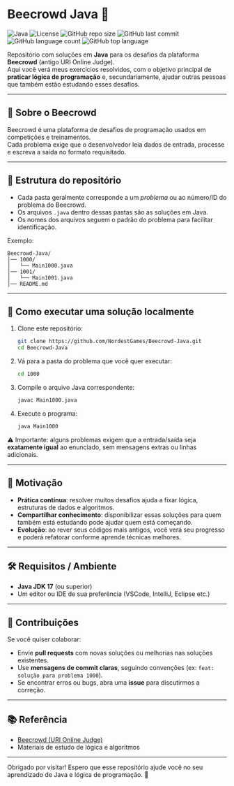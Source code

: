 # Beecrowd Java 🧩

![Java](https://img.shields.io/badge/Java-17+-red?logo=java)
![License](https://img.shields.io/badge/license-MIT-green)
![GitHub repo size](https://img.shields.io/github/repo-size/NordestGames/Beecrowd-Java)
![GitHub last commit](https://img.shields.io/github/last-commit/NordestGames/Beecrowd-Java)
![GitHub language count](https://img.shields.io/github/languages/count/NordestGames/Beecrowd-Java)
![GitHub top language](https://img.shields.io/github/languages/top/NordestGames/Beecrowd-Java)

Repositório com soluções em **Java** para os desafios da plataforma **Beecrowd** (antigo URI Online Judge).  
Aqui você verá meus exercícios resolvidos, com o objetivo principal de **praticar lógica de programação** e, secundariamente, ajudar outras pessoas que também estão estudando esses desafios.

---

## 📖 Sobre o Beecrowd

Beecrowd é uma plataforma de desafios de programação usados em competições e treinamentos.  
Cada problema exige que o desenvolvedor leia dados de entrada, processe e escreva a saída no formato requisitado.

---

## 📂 Estrutura do repositório

- Cada pasta geralmente corresponde a um *problema* ou ao número/ID do problema do Beecrowd.
- Os arquivos `.java` dentro dessas pastas são as soluções em Java.
- Os nomes dos arquivos seguem o padrão do problema para facilitar identificação.

Exemplo:
```
Beecrowd-Java/
│── 1000/
│   └── Main1000.java
│── 1001/
│   └── Main1001.java
│── README.md
```
---

## 🚀 Como executar uma solução localmente

1. Clone este repositório:
   ```bash
   git clone https://github.com/NordestGames/Beecrowd-Java.git
   cd Beecrowd-Java
   ```

2. Vá para a pasta do problema que você quer executar:

   ```bash
   cd 1000
   ```

3. Compile o arquivo Java correspondente:

   ```bash
   javac Main1000.java
   ```

4. Execute o programa:

   ```bash
   java Main1000
   ```

⚠️ Importante: alguns problemas exigem que a entrada/saída seja **exatamente igual** ao enunciado, sem mensagens extras ou linhas adicionais.

---

## 🎯 Motivação

* **Prática contínua**: resolver muitos desafios ajuda a fixar lógica, estruturas de dados e algoritmos.
* **Compartilhar conhecimento**: disponibilizar essas soluções para quem também está estudando pode ajudar quem está começando.
* **Evolução**: ao rever seus códigos mais antigos, você verá seu progresso e poderá refatorar conforme aprende técnicas melhores.

---

## 🛠️ Requisitos / Ambiente

* **Java JDK 17** (ou superior)
* Um editor ou IDE de sua preferência (VSCode, IntelliJ, Eclipse etc.)

---

## 📌 Contribuições

Se você quiser colaborar:

* Envie **pull requests** com novas soluções ou melhorias nas soluções existentes.
* Use **mensagens de commit claras**, seguindo convenções (ex: `feat: solução para problema 1000`).
* Se encontrar erros ou bugs, abra uma **issue** para discutirmos a correção.

---

## 📚 Referência

* [Beecrowd (URI Online Judge)](https://www.beecrowd.com.br)
* Materiais de estudo de lógica e algoritmos

---

Obrigado por visitar! Espero que esse repositório ajude você no seu aprendizado de Java e lógica de programação. 🚀
